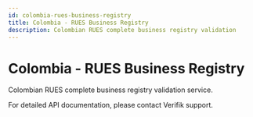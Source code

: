 ```yaml
---
id: colombia-rues-business-registry
title: Colombia - RUES Business Registry
description: Colombian RUES complete business registry validation
---
```


# Colombia - RUES Business Registry

Colombian RUES complete business registry validation service.

For detailed API documentation, please contact Verifik support.
